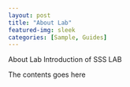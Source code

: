 ```yaml
---
layout: post
title: "About Lab"
featured-img: sleek
categories: [Sample, Guides]
---
```


About Lab
Introduction of SSS LAB


The contents goes here

